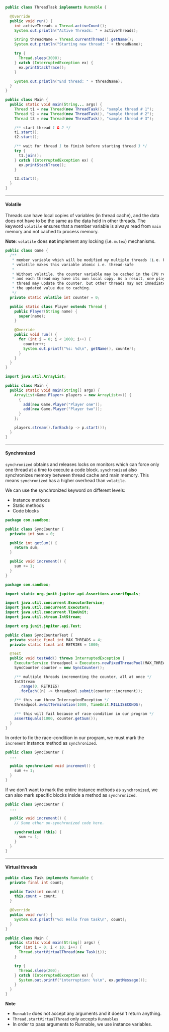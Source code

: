 ```java
public class ThreadTask implements Runnable {

  @Override
  public void run() {
    int activeThreads = Thread.activeCount();
    System.out.println("Active Threads: " + activeThreads);

    String threadName = Thread.currentThread().getName();
    System.out.println("Starting new thread: " + threadName);

    try {
      Thread.sleep(3000);
    } catch (InterruptedException ex) {
      ex.printStackTrace();
    }

    System.out.println("End thread: " + threadName);
  }
}
```

```java
public class Main {
  public static void main(String... args) {
    Thread t1 = new Thread(new ThreadTask(), "sample thread # 1");
    Thread t2 = new Thread(new ThreadTask(), "sample thread # 2");
    Thread t3 = new Thread(new ThreadTask(), "sample thread # 3");

    /** start thread 1 & 2 */
    t1.start();
    t2.start();

    /** wait for thread 1 to finish before starting thread 3 */
    try {
      t1.join();
    } catch (InterruptedException ex) {
      ex.printStackTrace();
    }

    t3.start();
  }
}
```


---

#### Volatile
Threads can have local copies of variables (in thread cache), and the data does not have to be the same as the data held in other threads. The keyword `volatile` ensures that a member variable is always read from `main` memory and not cached to process memory.

**Note**: `volatile` does **not** implement any locking (i.e. `mutex`) mechanisms.  

```java
public class Game {
  /**
   * member variable which will be modified my multiple threads (i.e. Players)
   * volatile makes this variable atomic i.e. thread-safe
   * 
   * Without volatile, the counter variable may be cached in the CPU registers, 
   * and each thread may have its own local copy. As a result, one player 
   * thread may update the counter, but other threads may not immediately see 
   * the updated value due to caching.
   */
  private static volatile int counter = 0;

  public static class Player extends Thread {
    public Player(String name) {
      super(name);
    }

    @Override
    public void run() {
      for (int i = 0; i < 1000; i++) {
        counter++;
        System.out.printf("%s: %d\n", getName(), counter);
      }
    } 
  }
}
```

```java
import java.util.ArrayList;

public class Main {
  public static void main(String[] args) {    
    ArrayList<Game.Player> players = new ArrayList<>() {
      {
        add(new Game.Player("Player one"));
        add(new Game.Player("Player two"));
      }
    };

    players.stream().forEach(p -> p.start());
  }
}
```


---

#### Synchronized

`synchronized` obtains and releases locks on monitors which can force only one thread at a time to execute a code block. `synchronized` also synchronizes memory between thread cache and main memory. This means `synchronized` has a higher overhead than `volatile`.

We can use the synchronized keyword on different levels:
- Instance methods
- Static methods
- Code blocks

```java
package com.sandbox;

public class SyncCounter {
  private int sum = 0;

  public int getSum() {
    return sum;
  }

  public void increment() {
    sum += 1;  
  }
}
```

```java
package com.sandbox;

import static org.junit.jupiter.api.Assertions.assertEquals;

import java.util.concurrent.ExecutorService;
import java.util.concurrent.Executors;
import java.util.concurrent.TimeUnit;
import java.util.stream.IntStream;

import org.junit.jupiter.api.Test;

public class SyncCounterTest {
  private static final int MAX_THREADS = 4;
  private static final int RETRIES = 1000;

  @Test
  public void testAdd() throws InterruptedException {
    ExecutorService threadpool = Executors.newFixedThreadPool(MAX_THREADS);
    SyncCounter counter = new SyncCounter();

    /** multiple threads incrementing the counter, all at once */
    IntStream
      .range(0, RETRIES)
      .forEach((n) -> threadpool.submit(counter::increment));

    /** this can throw InterruptedException */
    threadpool.awaitTermination(1000, TimeUnit.MILLISECONDS);

    /** this will fail because of race-condition in our program */
    assertEquals(1000, counter.getSum());
  }
}
```

In order to fix the race-condition in our program, we must mark the `increment` instance method as `synchronized`.

```java
public class SyncCounter {
  ...

  public synchronized void increment() {
    sum += 1;  
  }
}
```

If we don't want to mark the entire instance methods as `synchronized`, we can also mark specific blocks inside a method as `synchronized`.

```java
public class SyncCounter {
  ...

  public void increment() {
    // Some other un-synchronized code here.
    
    synchronized (this) {
      sum += 1;  
    }
  }
}
```


---

#### Virtual threads

```java
public class Task implements Runnable {
  private final int count;

  public Task(int count) {
    this.count = count;
  }

  @Override
  public void run() {
    System.out.printf("%d: Hello from task\n", count);
  }
}
```

```java
public class Main {
  public static void main(String[] args) {
    for (int i = 0; i < 10; i++) {
      Thread.startVirtualThread(new Task(i));
    }

    try {
      Thread.sleep(200);
    } catch (InterruptedException ex) {
      System.out.printf("interruption: %s\n", ex.getMessage());
    }
  }
}
```

**Note**
- `Runnable` does not accept any arguments and it doesn't return anything.
- `Thread.startVirtualThread` only accepts `Runnables`
- In order to pass arguments to Runnable, we use instance variables.



